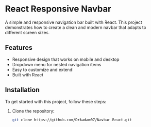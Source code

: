 # React Responsive Navbar

A simple and responsive navigation bar built with React. This project demonstrates how to create a clean and modern navbar that adapts to different screen sizes.

## Features

- Responsive design that works on mobile and desktop
- Dropdown menu for nested navigation items
- Easy to customize and extend
- Built with React

## Installation

To get started with this project, follow these steps:

1. Clone the repository:
   ```bash
   git clone https://github.com/Drkadam07/Navbar-React.git
